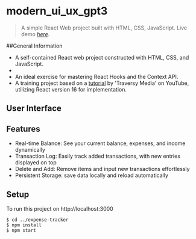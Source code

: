 # modern_ui_ux_gpt3
> A simple React Web project built with HTML, CSS, JavaScript.
> Live demo [_here_]().


##General Information
- A self-contained React web project constructed with HTML, CSS, and JavaScript.
- 
- An ideal exercise for mastering React Hooks and the Context API.
- A training project based on a [tutorial]() by 'Traversy Media' on YouTube, utilizing React version 16 for implementation.


## User Interface



## Features
- Real-time Balance: See your current balance, expenses, and income dynamically
- Transaction Log: Easily track added transactions, with new entries displayed on top
- Delete and Add: Remove items and input new transactions effortlessly
- Persistent Storage: save data locally and reload automatically


## Setup
To run this project on http://localhost:3000
```
$ cd ../expense-tracker
$ npm install
$ npm start
```

  
